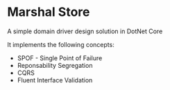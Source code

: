 # Marshal Store

A simple domain driver design solution in DotNet Core

It implements the following concepts:

  * SPOF - Single Point of Failure
  * Reponsability Segregation
  * CQRS
  * Fluent Interface Validation
